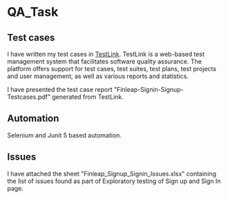 # QA_Task

## Test cases

I have written my test cases in [TestLink](https://wiki.openoffice.org/w/images/1/1b/Testlink_user_manual.pdf). TestLink is a web-based test management system that facilitates software quality assurance. The platform offers support for test cases, test suites, test plans, test projects and user management, as well as various reports and statistics. 

I have presented the test case report "Finleap-Signin-Signup-Testcases.pdf" generated from TestLink.

## Automation 

Selenium and Junit 5 based automation.

## Issues

I have attached the sheet "Finleap_Signup_Signin_Issues.xlsx" containing the list of issues found as part of Exploratory testing of Sign up and Sign In page.
